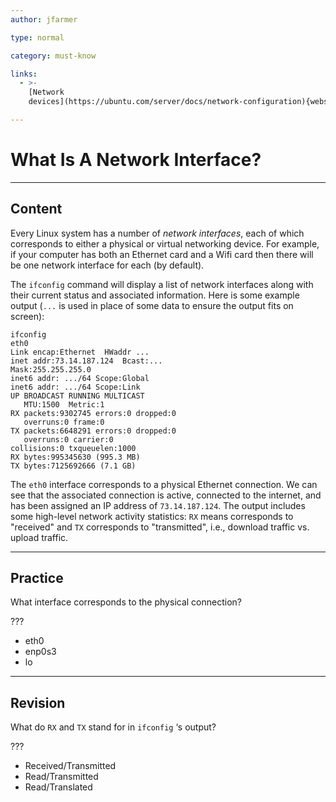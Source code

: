 ```yaml
---
author: jfarmer

type: normal

category: must-know

links:
  - >-
    [Network
    devices](https://ubuntu.com/server/docs/network-configuration){website}

---
```


# What Is A Network Interface?

---

## Content

Every Linux system has a number of *network interfaces*, each of which corresponds to either a physical or virtual networking device.  For example, if your computer has both an Ethernet card and a Wifi card then there will be one network interface for each (by default).

The `ifconfig` command will display a list of network interfaces along with their current status and associated information.  Here is some example output (`...` is used in place of some data to ensure the output fits on screen):

```shell
ifconfig
eth0
Link encap:Ethernet  HWaddr ...
inet addr:73.14.187.124  Bcast:...  
Mask:255.255.255.0
inet6 addr: .../64 Scope:Global
inet6 addr: .../64 Scope:Link
UP BROADCAST RUNNING MULTICAST
   MTU:1500  Metric:1
RX packets:9302745 errors:0 dropped:0 
   overruns:0 frame:0
TX packets:6648291 errors:0 dropped:0 
   overruns:0 carrier:0
collisions:0 txqueuelen:1000
RX bytes:995345630 (995.3 MB)
TX bytes:7125692666 (7.1 GB)
```

The `eth0` interface corresponds to a physical Ethernet connection.  We can see that the associated connection is active, connected to the internet, and has been assigned an IP address of `73.14.187.124`.  The output includes some high-level network activity statistics: `RX` means corresponds to "received" and `TX` corresponds to "transmitted", i.e., download traffic vs. upload traffic.

---

## Practice

What interface corresponds to the physical connection?

??? 

- eth0
- enp0s3
- lo

---

## Revision

What do `RX` and `TX` stand for in `ifconfig` ‘s output? 

???

- Received/Transmitted
- Read/Transmitted
- Read/Translated
